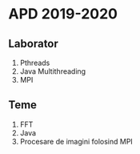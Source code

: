 # APD 2019-2020

## Laborator
1. Pthreads
2. Java Multithreading
3. MPI

## Teme
1. FFT
2. Java
3. Procesare de imagini folosind MPI

